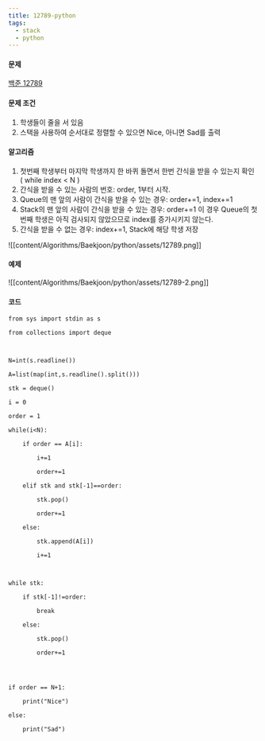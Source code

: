 ```yaml
---
title: 12789-python
tags:
  - stack
  - python
---
```

#### 문제
[백준 12789](https://www.acmicpc.net/problem/12789)

#### 문제 조건

1. 학생들이 줄을 서 있음
2. 스택을 사용하여 순서대로 정렬할 수 있으면 Nice, 아니면 Sad를 출력


#### 알고리즘

1. 첫번째 학생부터 마지막 학생까지 한 바퀴 돌면서 한번 간식을 받을 수 있는지 확인 ( while index < N )
2. 간식을 받을 수 있는 사람의 번호: order, 1부터 시작.
3. Queue의 맨 앞의 사람이 간식을 받을 수 있는 경우: order+=1, index+=1
4. Stack의 맨 앞의 사람이 간식을 받을 수 있는 경우: order+=1 이 경우 Queue의 첫번째 학생은 아직 검사되지 않았으므로 index를 증가시키지 않는다.
5. 간식을 받을 수 없는 경우: index+=1, Stack에 해당 학생 저장


![[content/Algorithms/Baekjoon/python/assets/12789.png]]

#### 예제




![[content/Algorithms/Baekjoon/python/assets/12789-2.png]]
#### 코드

```
from sys import stdin as s

from collections import deque

  

N=int(s.readline())

A=list(map(int,s.readline().split()))

stk = deque()

i = 0

order = 1

while(i<N):

    if order == A[i]:

        i+=1

        order+=1

    elif stk and stk[-1]==order:

        stk.pop()

        order+=1

    else:

        stk.append(A[i])

        i+=1

  

while stk:

    if stk[-1]!=order:

        break

    else:

        stk.pop()

        order+=1

  
  

if order == N+1:

    print("Nice")

else:

    print("Sad")
```